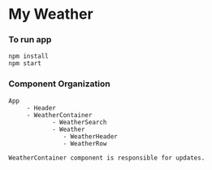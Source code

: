 # My Weather

### To run app
``` 
npm install
npm start 
```

### Component Organization

```
App
     - Header
     - WeatherContainer
            - WeatherSearch
            - Weather
               - WeatherHeader
               - WeatherRow

WeatherContainer component is responsible for updates.
```
